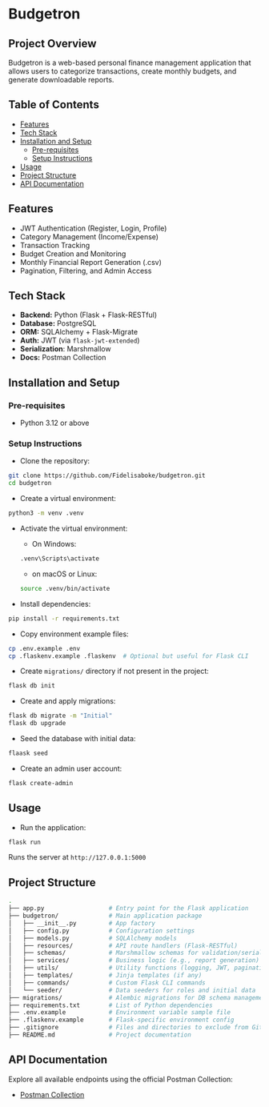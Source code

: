 # Budgetron
## Project Overview
Budgetron is a web-based personal finance management application that allows users to categorize transactions, create monthly 
budgets, and generate downloadable reports.

## Table of Contents
- [Features](#features)
- [Tech Stack](#tech-stack)
- [Installation and Setup](#installation-and-setup)
  - [Pre-requisites](#pre-requisites)
  - [Setup Instructions](#setup-instructions)
- [Usage](#usage)
- [Project Structure](#project-structure)
- [API Documentation](#api-documentation)

## Features
- JWT Authentication (Register, Login, Profile)
- Category Management (Income/Expense)
- Transaction Tracking
- Budget Creation and Monitoring
- Monthly Financial Report Generation (.csv)
- Pagination, Filtering, and Admin Access

## Tech Stack
- **Backend:** Python (Flask + Flask-RESTful)
- **Database:** PostgreSQL
- **ORM:** SQLAlchemy + Flask-Migrate
- **Auth:** JWT (via `flask-jwt-extended`)
- **Serialization**: Marshmallow
- **Docs:** Postman Collection

## Installation and Setup
### Pre-requisites
- Python 3.12 or above

### Setup Instructions
- Clone the repository:
```bash
git clone https://github.com/Fidelisaboke/budgetron.git
cd budgetron
```

- Create a virtual environment:
```bash
python3 -m venv .venv
```

- Activate the virtual environment:
    - On Windows:
    ```bash
    .venv\Scripts\activate
    ```
    - on macOS or Linux:
    ```bash
    source .venv/bin/activate
    ```

- Install dependencies:
```bash
pip install -r requirements.txt
```

- Copy environment example files:
```bash
cp .env.example .env
cp .flaskenv.example .flaskenv  # Optional but useful for Flask CLI
```

- Create `migrations/` directory if not present in the project:
```bash
flask db init
```

- Create and apply migrations:
```bash
flask db migrate -m "Initial"
flask db upgrade
```

- Seed the database with initial data:
```bash
flaask seed
```

- Create an admin user account:
```bash
flask create-admin
```

## Usage
- Run the application:
```bash
flask run
```
Runs the server at `http://127.0.0.1:5000`

## Project Structure
```bash
.
├── app.py                  # Entry point for the Flask application
├── budgetron/              # Main application package
│   ├── __init__.py         # App factory
│   ├── config.py           # Configuration settings
│   ├── models.py           # SQLAlchemy models
│   ├── resources/          # API route handlers (Flask-RESTful)
│   ├── schemas/            # Marshmallow schemas for validation/serialization
│   ├── services/           # Business logic (e.g., report generation)
│   ├── utils/              # Utility functions (logging, JWT, pagination, etc.)
│   ├── templates/          # Jinja templates (if any)
│   ├── commands/           # Custom Flask CLI commands
│   └── seeder/             # Data seeders for roles and initial data
├── migrations/             # Alembic migrations for DB schema management
├── requirements.txt        # List of Python dependencies
├── .env.example            # Environment variable sample file
├── .flaskenv.example       # Flask-specific environment config
├── .gitignore              # Files and directories to exclude from Git
├── README.md               # Project documentation

```

## API Documentation
Explore all available endpoints using the official Postman Collection:
- [Postman Collection](https://documenter.getpostman.com/view/31418538/2sB2xFenjK)